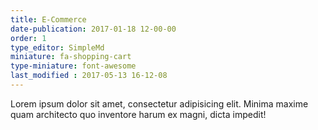 ```yaml
---
title: E-Commerce
date-publication: 2017-01-18 12-00-00
order: 1
type_editor: SimpleMd
miniature: fa-shopping-cart
type-miniature: font-awesome
last_modified : 2017-05-13 16-12-08
---
```

Lorem ipsum dolor sit amet, consectetur adipisicing elit. Minima maxime quam architecto quo inventore harum ex magni, dicta impedit!